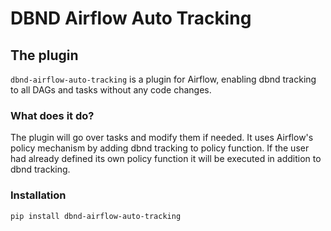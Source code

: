 # DBND Airflow Auto Tracking

## The plugin

`dbnd-airflow-auto-tracking` is a plugin for Airflow, enabling dbnd tracking to all DAGs and tasks without any code changes.

### What does it do?

The plugin will go over tasks and modify them if needed.
It uses Airflow's policy mechanism by adding dbnd tracking to policy function.
If the user had already defined its own policy function it will be executed in addition to dbnd tracking.

### Installation

```bash
pip install dbnd-airflow-auto-tracking
```
